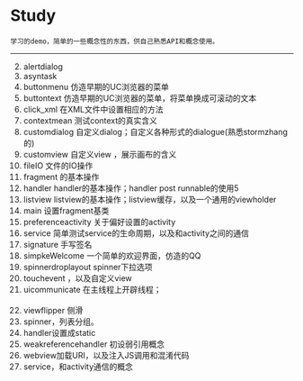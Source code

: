 # Study
    
    学习的demo，简单的一些概念性的东西，供自己熟悉API和概念使用。
    

---

2.  alertdialog <br>
3.  asyntask <br>
4.  buttonmenu 仿造早期的UC浏览器的菜单 <br>
4.  buttontext 仿造早期的UC浏览器的菜单，将菜单换成可滚动的文本 <br>
5.  click_xml  在XML文件中设置相应的方法<br>
6.  contextmean 测试context的真实含义 <br>
7.  customdialog 自定义dialog；自定义各种形式的dialogue(熟悉stormzhang的) <br>
7.  customview 自定义view ，展示画布的含义 <br>
7.  fileIO 文件的IO操作 <br>
8.  fragment 的基本操作<br>
8.  handler  handler的基本操作；handler post runnable的使用5<br>
8.  listview  listview的基本操作；listview缓存，以及一个通用的viewholder<br>
8.  main  设置fragment基类<br>
9.  preferenceactivity 关于偏好设置的activity<br>
9.  service 简单测试service的生命周期，以及和activity之间的通信<br>
10. signature 手写签名 <br>
10. simpkeWelcome 一个简单的欢迎界面，仿造的QQ <br>
10. spinnerdroplayout spinner下拉选项<br>
18. touchevent ，以及自定义view<br>
17. uicommunicate 在主线程上开辟线程；<br><br>
17. viewflipper  侧滑<br>
11. spinner，列表分组。<br>
12. handler设置成static<br>
13. weakreferencehandler 初设弱引用概念<br>
15. webview加载URI，以及注入JS调用和混淆代码<br>
16. service，和activity通信的概念<br>

